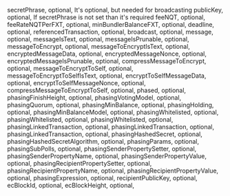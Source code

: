secretPhrase, optional, It's optional, but needed for broadcasting
publicKey, optional, If secretPhrase is not set than it's required
feeNQT, optional, 
feeRateNQTPerFXT, optional, 
minBundlerBalanceFXT, optional, 
deadline, optional, 
referencedTransaction, optional, 
broadcast, optional, 
message, optional, 
messageIsText, optional, 
messageIsPrunable, optional, 
messageToEncrypt, optional, 
messageToEncryptIsText, optional, 
encryptedMessageData, optional, 
encryptedMessageNonce, optional, 
encryptedMessageIsPrunable, optional, 
compressMessageToEncrypt, optional, 
messageToEncryptToSelf, optional, 
messageToEncryptToSelfIsText, optional, 
encryptToSelfMessageData, optional, 
encryptToSelfMessageNonce, optional, 
compressMessageToEncryptToSelf, optional, 
phased, optional, 
phasingFinishHeight, optional, 
phasingVotingModel, optional, 
phasingQuorum, optional, 
phasingMinBalance, optional, 
phasingHolding, optional, 
phasingMinBalanceModel, optional, 
phasingWhitelisted, optional, 
phasingWhitelisted, optional, 
phasingWhitelisted, optional, 
phasingLinkedTransaction, optional, 
phasingLinkedTransaction, optional, 
phasingLinkedTransaction, optional, 
phasingHashedSecret, optional, 
phasingHashedSecretAlgorithm, optional, 
phasingParams, optional, 
phasingSubPolls, optional, 
phasingSenderPropertySetter, optional, 
phasingSenderPropertyName, optional, 
phasingSenderPropertyValue, optional, 
phasingRecipientPropertySetter, optional, 
phasingRecipientPropertyName, optional, 
phasingRecipientPropertyValue, optional, 
phasingExpression, optional, 
recipientPublicKey, optional, 
ecBlockId, optional, 
ecBlockHeight, optional, 
